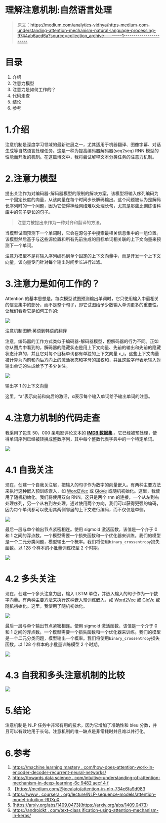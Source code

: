# 理解注意机制:自然语言处理

> 原文：<https://medium.com/analytics-vidhya/https-medium-com-understanding-attention-mechanism-natural-language-processing-9744ab6aed6a?source=collection_archive---------1----------------------->

# 目录

1.  介绍
2.  注意力模型
3.  注意力是如何工作的？
4.  代码走查
5.  结论
6.  参考

# 1.介绍

注意机制是深度学习领域的最新进展之一，尤其适用于机器翻译、图像字幕、对话生成等自然语言处理任务。这是一种为提高编码器解码器(seq2seq) RNN 模型的性能而开发的机制。在这篇博文中，我将尝试解释文本分类任务的注意力机制。

# 2.注意力模型

提出关注作为对编码器-解码器模型的限制的解决方案，该模型将输入序列编码为一个固定长度的向量，从该向量在每个时间步长解码输出。这个问题被认为是解码长序列时的一个问题，因为它使得神经网络难以处理长句，尤其是那些比训练语料库中的句子更长的句子。

> 注意力被提出来作为一种对齐和翻译的方法。

当模型试图预测下一个单词时，它会在源句子中搜索最相关信息集中的一组位置。该模型然后基于与这些源位置和所有先前生成的目标单词相关联的上下文向量来预测下一个单词。

注意力模型不是将输入序列编码到单个固定的上下文向量中，而是开发一个上下文向量，该向量专门针对每个输出时间步长进行过滤。

# 3.注意力是如何工作的？

Attention 的基本思想是，每次模型试图预测输出单词时，它只使用输入中最相关的信息集中的部分，而不是整个句子，即它试图给予少数输入单词更多的重要性。让我们看看它是如何工作的:

![](img/6b255d7ab693868612915ecfa452fd32.png)

注意机制图解:英语到韩语的翻译

注意，编码器的工作方式类似于编码器-解码器模型，但解码器的行为不同。正如你从图片中看到的，解码器的隐藏状态是用上下文向量、先前的输出和先前的隐藏状态计算的，并且它对每个目标单词都有单独的上下文向量 c_i。这些上下文向量被计算为向前和向后方向上的激活状态和字母的加权和，并且这些字母表示输入对输出单词的生成给予了多少关注。

![](img/210f8347512edba9e6659a2cf54d9c95.png)

输出字 1 的上下文向量

这里，“a”表示向前和向后的激活，α表示每个输入单词给予输出单词的注意。

# 4.注意力机制的代码走查

我采用了包含 50，000 条电影评论文本的 [**IMDB 数据集**](https://www.tensorflow.org/api_docs/python/tf/keras/datasets/imdb) 。它已经被预处理，使得单词序列已经被转换成整数序列，其中每个整数代表字典中的一个特定单词。

![](img/c71ea230f81477399ad13c18a18d75e4.png)

# 4.1 自我关注

现在，创建一个自我关注层，把输入的句子作为数字的向量嵌入。有两种主要方法来执行这种嵌入预训练嵌入，如 [Word2Vec](https://render.githubusercontent.com/view/ipynb??) 或 [GloVe](https://render.githubusercontent.com/view/ipynb??) 或随机初始化。这里，我使用了随机初始化。我们将使用双向 RNN。这只是两个 rnn 的连接，一个从左到右处理序列，另一个从右到左处理。通过使用两个方向，我们可以获得更强的编码，因为每个单词都可以使用其两侧邻居的上下文进行编码，而不仅仅是单侧。

![](img/b6985dc7c78a54f0bbfb7d3a6626d0ce.png)

最后一层与单个输出节点紧密相连。使用 sigmoid 激活函数，该值是一个介于 0 和 1 之间的浮点数。一个模型需要一个损失函数和一个优化器来训练。我们的模型是一个二元分类问题，模型输出一个概率。我们将使用`binary_crossentropy`损失函数。以 128 个样本的小批量训练模型 2 个时期。

![](img/dfa233bcc52d7af30d7a98c8edcfe391.png)

# 4.2 多头关注

现在，创建一个多头注意力层，输入 LSTM 单位，并嵌入输入的句子作为一个数字向量。有两种主要方法来执行这种嵌入预训练嵌入，如 [Word2Vec](https://render.githubusercontent.com/view/ipynb??) 或 [GloVe](https://render.githubusercontent.com/view/ipynb??) 或随机初始化。这里，我使用了随机初始化。

![](img/d5383fa51ade6273f3c84095c9d56ca8.png)

最后一层与单个输出节点紧密相连。使用 sigmoid 激活函数，该值是一个介于 0 和 1 之间的浮点数。一个模型需要一个损失函数和一个优化器来训练。我们的模型是一个二元分类问题，模型输出一个概率。我们将使用`binary_crossentropy`损失函数。以 128 个样本的小批量训练模型 2 个时期。

![](img/d65a3e0afeeb430ef2c87f03bfdd8f29.png)

# 4.3 自我和多头注意机制的比较

![](img/c797a829b168cea68d029dbb28aa63bb.png)

# 5.结论

注意机制是 NLP 任务中非常有用的技术，因为它增加了准确性和 bleu 分数，并且可以有效地用于长句。注意机制的唯一缺点是非常耗时并且难以并行化。

# 6.参考

1.  [https://machine learning mastery . com/how-does-attention-work-in-encoder-decoder-recurrent-neural-networks/](https://machinelearningmastery.com/how-does-attention-work-in-encoder-decoder-recurrent-neural-networks/)
2.  [https://towards data science . com/intuitive-understanding-of-attention-mechanism-in-deep-learning-6c 9482 aecf 4 f](https://towardsdatascience.com/intuitive-understanding-of-attention-mechanism-in-deep-learning-6c9482aecf4f)
3.  【https://medium.com/@joealato/attention-in-nlp-734c6fa9d983 
4.  [https://www . coursera . org/lecture/NLP-sequence-models/attention-model-intuition-RDXpX](https://www.coursera.org/lecture/nlp-sequence-models/attention-model-intuition-RDXpX)
5.  [https://arxiv.org/abs/1409.0473](https://arxiv.org/abs/1409.0473)
6.  [https://androidkt . com/text-class ification-using-attention-mechanism-in-keras/](https://androidkt.com/text-classification-using-attention-mechanism-in-keras/)